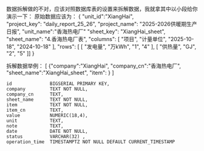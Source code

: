 数据拆解做的不对，应该对照数据库表的设置来拆解数据，我就拿其中以小段给你演示一下：
原始数据应该为：
{
  "unit_id":"XiangHai",      
  "project_key": "daily_report_25_26",
  "project_name": "2025-2026供暖期生产日报",
  "unit_name":"香海热电厂"
  "sheet_key": "XiangHai_sheet",
  "sheet_name": "4.香海热电厂表",
  "columns": [
    "项目",
    "计量单位",
    "2025-10-18",
    "2024-10-18"
  ],
  "rows": [
    [
      "发电量",
      "万kWh",
      "1",
      "4"
    ],
    [
      "供热量",
      "GJ",
      "2",
      "5"
    ]]
}

拆解数据举例：
[
    {"company":"XiangHai",
    "company_cn":"香海热电厂",
    "sheet_name":"XiangHai_sheet",
    "item":
    }
]


    id              BIGSERIAL PRIMARY KEY,
    company         TEXT NOT NULL,
    company_cn      TEXT,
    sheet_name      TEXT NOT NULL,
    item            TEXT NOT NULL,
    item_cn         TEXT,
    value           NUMERIC(18,4),
    unit            TEXT,
    note            TEXT,
    date            DATE NOT NULL,
    status          VARCHAR(32) ,
    operation_time  TIMESTAMPTZ NOT NULL DEFAULT CURRENT_TIMESTAMP
